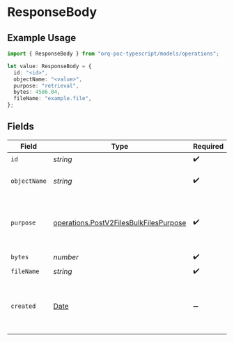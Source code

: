 # ResponseBody

## Example Usage

```typescript
import { ResponseBody } from "orq-poc-typescript/models/operations";

let value: ResponseBody = {
  id: "<id>",
  objectName: "<value>",
  purpose: "retrieval",
  bytes: 4586.04,
  fileName: "example.file",
};
```

## Fields

| Field                                                                                            | Type                                                                                             | Required                                                                                         | Description                                                                                      |
| ------------------------------------------------------------------------------------------------ | ------------------------------------------------------------------------------------------------ | ------------------------------------------------------------------------------------------------ | ------------------------------------------------------------------------------------------------ |
| `id`                                                                                             | *string*                                                                                         | :heavy_check_mark:                                                                               | N/A                                                                                              |
| `objectName`                                                                                     | *string*                                                                                         | :heavy_check_mark:                                                                               | path to the file in the storage                                                                  |
| `purpose`                                                                                        | [operations.PostV2FilesBulkFilesPurpose](../../models/operations/postv2filesbulkfilespurpose.md) | :heavy_check_mark:                                                                               | The intended purpose of the uploaded file.                                                       |
| `bytes`                                                                                          | *number*                                                                                         | :heavy_check_mark:                                                                               | N/A                                                                                              |
| `fileName`                                                                                       | *string*                                                                                         | :heavy_check_mark:                                                                               | N/A                                                                                              |
| `created`                                                                                        | [Date](https://developer.mozilla.org/en-US/docs/Web/JavaScript/Reference/Global_Objects/Date)    | :heavy_minus_sign:                                                                               | The date and time the resource was created                                                       |
